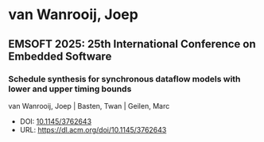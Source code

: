 # van Wanrooij, Joep

## EMSOFT 2025: 25th International Conference on Embedded Software

### Schedule synthesis for synchronous dataflow models with lower and upper timing bounds
van Wanrooij, Joep | Basten, Twan | Geilen, Marc
* DOI: [10.1145/3762643](https://doi.org/10.1145/3762643)
* URL: <https://dl.acm.org/doi/10.1145/3762643>

